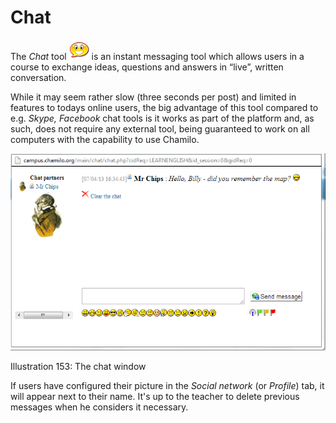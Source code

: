 # Chat

The _Chat_ tool ![](../../.gitbook/assets/graphics374%20%283%29.png) is an instant messaging tool which allows users in a course to exchange ideas, questions and answers in “live”, written conversation.

While it may seem rather slow \(three seconds per post\) and limited in features to todays online users, the big advantage of this tool compared to e.g. _Skype, Facebook_ chat tools is it works as part of the platform and, as such, does not require any external tool, being guaranteed to work on all computers with the capability to use Chamilo.

![](../../.gitbook/assets/graphics280%20%283%29.png)

Illustration 153: The chat window

If users have configured their picture in the _Social network_ \(or _Profile_\) tab, it will appear next to their name. It's up to the teacher to delete previous messages when he considers it necessary.

